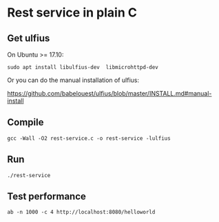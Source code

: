 # Rest service in plain C

## Get ulfius

On Ubuntu >= 17.10:

```
sudo apt install libulfius-dev  libmicrohttpd-dev
```

Or you can do the manual installation of ulfius:

https://github.com/babelouest/ulfius/blob/master/INSTALL.md#manual-install

## Compile

```
gcc -Wall -O2 rest-service.c -o rest-service -lulfius
```

## Run

```
./rest-service
```

## Test performance

```
ab -n 1000 -c 4 http://localhost:8080/helloworld

```
